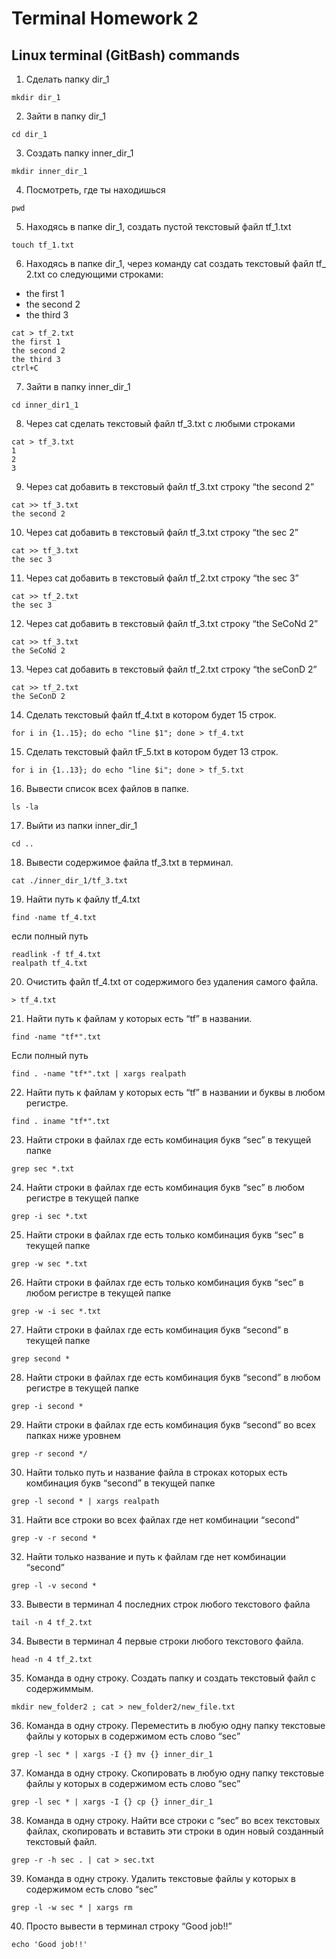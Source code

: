 # Terminal Homework 2
## Linux terminal (GitBash) commands

1. Сделать папку dir_1
```
mkdir dir_1
```
2. Зайти в папку dir_1
```
cd dir_1
```
3. Создать папку inner_dir_1
```
mkdir inner_dir_1
```
4. Посмотреть, где ты находишься
```
pwd
```
5. Находясь в папке dir_1, создать пустой текстовый файл tf_1.txt
```
touch tf_1.txt
```
6. Находясь в папке dir_1, через команду cat создать текстовый файл tf_
2.txt со следующими строками:
- the first 1
- the second 2
- the third 3
```
cat > tf_2.txt
the first 1
the second 2
the third 3
ctrl+C
```
7. Зайти в папку inner_dir_1
```
cd inner_dir1_1
```
8. Через cat сделать текстовый файл tf_3.txt c любыми строками
```
cat > tf_3.txt
1
2
3
```
9. Через cat добавить в текстовый файл tf_3.txt строку “the second 2”
```
cat >> tf_3.txt
the second 2
```
10. Через cat добавить в текстовый файл tf_3.txt строку “the sec 2”
```
cat >> tf_3.txt
the sec 3
```
11. Через cat добавить в текстовый файл tf_2.txt строку “the sec 3”
```
cat >> tf_2.txt
the sec 3
```
12. Через cat добавить в текстовый файл tf_3.txt строку “the SeCoNd 2”
```
cat >> tf_3.txt
the SeCoNd 2
```
13. Через cat добавить в текстовый файл tf_2.txt строку “the seConD 2”
```
cat >> tf_2.txt
the SeConD 2
```
14. Сделать текстовый файл tf_4.txt в котором будет 15 строк.
```
for i in {1..15}; do echo "line $1"; done > tf_4.txt
```
15. Сделать текстовый файл tF_5.txt в котором будет 13 строк.
```
for i in {1..13}; do echo "line $i"; done > tf_5.txt
```
16. Вывести список всех файлов в папке.
```
ls -la
```
17. Выйти из папки inner_dir_1
```
cd ..
```
18. Вывести содержимое файла tf_3.txt в терминал.
```
cat ./inner_dir_1/tf_3.txt
```
19. Найти путь к файлу tf_4.txt
```
find -name tf_4.txt
```
если полный путь
```
readlink -f tf_4.txt
realpath tf_4.txt
```
20. Очистить файл tf_4.txt от содержимого без удаления самого файла.
```
> tf_4.txt
```
21. Найти путь к файлам у которых есть “tf” в названии.
```
find -name "tf*".txt
```
Если полный путь
```
find . -name "tf*".txt | xargs realpath
```
22. Найти путь к файлам у которых есть “tf” в названии и буквы в любом регистре.
```
find . iname "tf*".txt
```
23. Найти строки в файлах где есть комбинация букв “sec” в текущей папке
```
grep sec *.txt
```
24. Найти строки в файлах где есть комбинация букв “sec” в любом регистре в текущей папке
```
grep -i sec *.txt
```
25. Найти строки в файлах где есть только комбинация букв “sec” в текущей папке
```
grep -w sec *.txt
```
26. Найти строки в файлах где есть только комбинация букв “sec” в любом регистре в текущей папке
```
grep -w -i sec *.txt
```
27. Найти строки в файлах где есть комбинация букв “second” в текущей папке
```
grep second *
```
28. Найти строки в файлах где есть комбинация букв “second” в любом регистре в текущей папке
```
grep -i second *
```
29. Найти строки в файлах где есть комбинация букв “second” во всех папках ниже уровнем
```
grep -r second */
```
30. Найти только путь и название файла в строках которых есть комбинация букв “second” в текущей папке
```
grep -l second * | xargs realpath
```
31. Найти все строки во всех файлах где нет комбинации “second”
```
grep -v -r second *
```
32. Найти только название и путь к файлам где нет комбинации “second”
```
grep -l -v second *
```
33. Вывести в терминал 4 последних строк любого текстового файла
```
tail -n 4 tf_2.txt
```
34. Вывести в терминал 4 первые строки любого текстового файла.
```
head -n 4 tf_2.txt
```
35. Команда в одну строку. Создать папку и создать текстовый файл с содержиммым.
```
mkdir new_folder2 ; cat > new_folder2/new_file.txt
```
36. Команда в одну строку. Переместить в любую одну папку текстовые файлы у которых в содержимом есть слово “sec”
```
grep -l sec * | xargs -I {} mv {} inner_dir_1
```
37. Команда в одну строку. Скопировать в любую одну папку текстовые файлы у которых в содержимом есть слово “sec”
```
grep -l sec * | xargs -I {} cp {} inner_dir_1
```
38. Команда в одну строку. Найти все строки c “sec” во всех текстовых файлах, скопировать и вставить эти строки в один новый созданный текстовый файл.
```
grep -r -h sec . | cat > sec.txt
```
39. Команда в одну строку. Удалить текстовые файлы у которых в содержимом есть слово “sec”
```
grep -l -w sec * | xargs rm
```
40. Просто вывести в терминал строку “Good job!!”
```
echo 'Good job!!'
```
